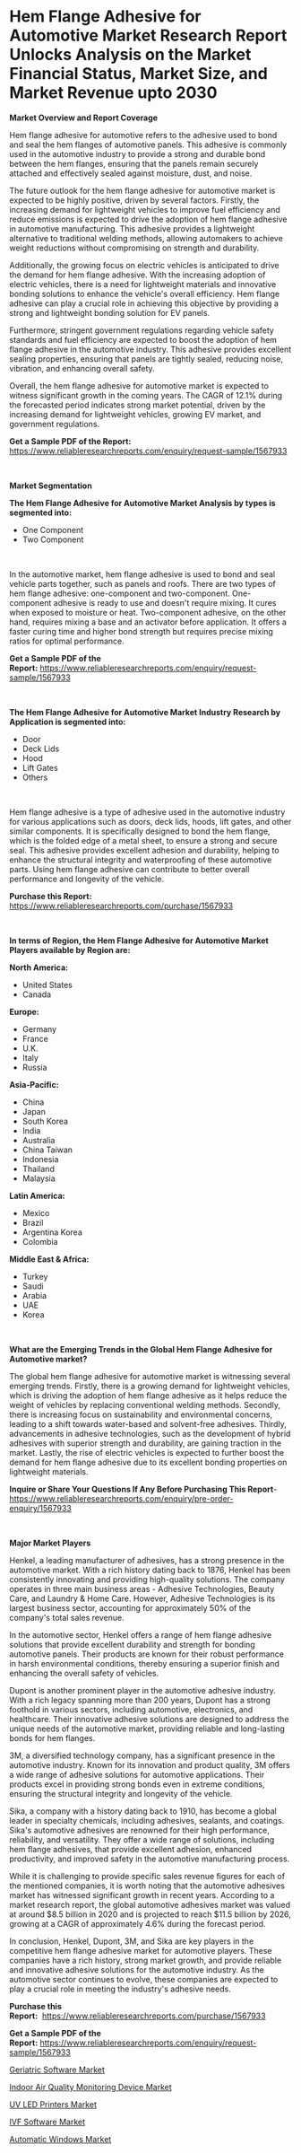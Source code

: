 <p><h1>Hem Flange Adhesive for Automotive Market Research Report Unlocks Analysis on the Market Financial Status, Market Size, and Market Revenue upto 2030</h1></p><p><strong>Market Overview and Report Coverage</strong></p>
<p><p>Hem flange adhesive for automotive refers to the adhesive used to bond and seal the hem flanges of automotive panels. This adhesive is commonly used in the automotive industry to provide a strong and durable bond between the hem flanges, ensuring that the panels remain securely attached and effectively sealed against moisture, dust, and noise.</p><p>The future outlook for the hem flange adhesive for automotive market is expected to be highly positive, driven by several factors. Firstly, the increasing demand for lightweight vehicles to improve fuel efficiency and reduce emissions is expected to drive the adoption of hem flange adhesive in automotive manufacturing. This adhesive provides a lightweight alternative to traditional welding methods, allowing automakers to achieve weight reductions without compromising on strength and durability.</p><p>Additionally, the growing focus on electric vehicles is anticipated to drive the demand for hem flange adhesive. With the increasing adoption of electric vehicles, there is a need for lightweight materials and innovative bonding solutions to enhance the vehicle's overall efficiency. Hem flange adhesive can play a crucial role in achieving this objective by providing a strong and lightweight bonding solution for EV panels.</p><p>Furthermore, stringent government regulations regarding vehicle safety standards and fuel efficiency are expected to boost the adoption of hem flange adhesive in the automotive industry. This adhesive provides excellent sealing properties, ensuring that panels are tightly sealed, reducing noise, vibration, and enhancing overall safety.</p><p>Overall, the hem flange adhesive for automotive market is expected to witness significant growth in the coming years. The CAGR of 12.1% during the forecasted period indicates strong market potential, driven by the increasing demand for lightweight vehicles, growing EV market, and government regulations.</p></p>
<p><strong>Get a Sample PDF of the Report:</strong> <a href="https://www.reliableresearchreports.com/enquiry/request-sample/1567933">https://www.reliableresearchreports.com/enquiry/request-sample/1567933</a></p>
<p>&nbsp;</p>
<p><strong>Market Segmentation</strong></p>
<p><strong>The Hem Flange Adhesive for Automotive Market Analysis by types is segmented into:</strong></p>
<p><ul><li>One Component</li><li>Two Component</li></ul></p>
<p>&nbsp;</p>
<p><p>In the automotive market, hem flange adhesive is used to bond and seal vehicle parts together, such as panels and roofs. There are two types of hem flange adhesive: one-component and two-component. One-component adhesive is ready to use and doesn't require mixing. It cures when exposed to moisture or heat. Two-component adhesive, on the other hand, requires mixing a base and an activator before application. It offers a faster curing time and higher bond strength but requires precise mixing ratios for optimal performance.</p></p>
<p><strong>Get a Sample PDF of the Report:</strong>&nbsp;<a href="https://www.reliableresearchreports.com/enquiry/request-sample/1567933">https://www.reliableresearchreports.com/enquiry/request-sample/1567933</a></p>
<p>&nbsp;</p>
<p><strong>The Hem Flange Adhesive for Automotive Market Industry Research by Application is segmented into:</strong></p>
<p><ul><li>Door</li><li>Deck Lids</li><li>Hood</li><li>Lift Gates</li><li>Others</li></ul></p>
<p>&nbsp;</p>
<p><p>Hem flange adhesive is a type of adhesive used in the automotive industry for various applications such as doors, deck lids, hoods, lift gates, and other similar components. It is specifically designed to bond the hem flange, which is the folded edge of a metal sheet, to ensure a strong and secure seal. This adhesive provides excellent adhesion and durability, helping to enhance the structural integrity and waterproofing of these automotive parts. Using hem flange adhesive can contribute to better overall performance and longevity of the vehicle.</p></p>
<p><strong>Purchase this Report:</strong>&nbsp; <a href="https://www.reliableresearchreports.com/purchase/1567933">https://www.reliableresearchreports.com/purchase/1567933</a></p>
<p>&nbsp;</p>
<p><strong>In terms of Region, the Hem Flange Adhesive for Automotive Market Players available by Region are:</strong></p>
<p>
    <p> <strong> North America: </strong>
        <ul>
            <li>United States</li>
            <li>Canada</li>
        </ul>
        </p> 
    <p> <strong> Europe: </strong>
        <ul>
            <li>Germany</li>
            <li>France</li>
            <li>U.K.</li>
            <li>Italy</li>
            <li>Russia</li>
        </ul>
        </p> 
    <p> <strong> Asia-Pacific: </strong>
        <ul>
            <li>China</li>
            <li>Japan</li>
            <li>South Korea</li>
            <li>India</li>
            <li>Australia</li>
            <li>China Taiwan</li>
            <li>Indonesia</li>
            <li>Thailand</li>
            <li>Malaysia</li>
        </ul>
        </p> 
    <p> <strong> Latin America: </strong>
        <ul>
            <li>Mexico</li>
            <li>Brazil</li>
            <li>Argentina Korea</li>
            <li>Colombia</li>
        </ul>
        </p> 
    <p> <strong> Middle East & Africa: </strong>
        <ul>
            <li>Turkey</li>
            <li>Saudi</li>
            <li>Arabia</li>
            <li>UAE</li>
            <li>Korea</li>
        </ul>
    </p>
    </p>
<p>&nbsp;</p>
<p><strong>What are the Emerging Trends in the Global Hem Flange Adhesive for Automotive market?</strong></p>
<p><p>The global hem flange adhesive for automotive market is witnessing several emerging trends. Firstly, there is a growing demand for lightweight vehicles, which is driving the adoption of hem flange adhesive as it helps reduce the weight of vehicles by replacing conventional welding methods. Secondly, there is increasing focus on sustainability and environmental concerns, leading to a shift towards water-based and solvent-free adhesives. Thirdly, advancements in adhesive technologies, such as the development of hybrid adhesives with superior strength and durability, are gaining traction in the market. Lastly, the rise of electric vehicles is expected to further boost the demand for hem flange adhesive due to its excellent bonding properties on lightweight materials.</p></p>
<p><strong>Inquire or Share Your Questions If Any Before Purchasing This Report</strong>- <a href="https://www.reliableresearchreports.com/enquiry/pre-order-enquiry/1567933">https://www.reliableresearchreports.com/enquiry/pre-order-enquiry/1567933</a></p>
<p>&nbsp;</p>
<p><strong>Major Market Players</strong></p>
<p><p>Henkel, a leading manufacturer of adhesives, has a strong presence in the automotive market. With a rich history dating back to 1876, Henkel has been consistently innovating and providing high-quality solutions. The company operates in three main business areas - Adhesive Technologies, Beauty Care, and Laundry & Home Care. However, Adhesive Technologies is its largest business sector, accounting for approximately 50% of the company's total sales revenue.</p><p>In the automotive sector, Henkel offers a range of hem flange adhesive solutions that provide excellent durability and strength for bonding automotive panels. Their products are known for their robust performance in harsh environmental conditions, thereby ensuring a superior finish and enhancing the overall safety of vehicles.</p><p>Dupont is another prominent player in the automotive adhesive industry. With a rich legacy spanning more than 200 years, Dupont has a strong foothold in various sectors, including automotive, electronics, and healthcare. Their innovative adhesive solutions are designed to address the unique needs of the automotive market, providing reliable and long-lasting bonds for hem flanges.</p><p>3M, a diversified technology company, has a significant presence in the automotive industry. Known for its innovation and product quality, 3M offers a wide range of adhesive solutions for automotive applications. Their products excel in providing strong bonds even in extreme conditions, ensuring the structural integrity and longevity of the vehicle.</p><p>Sika, a company with a history dating back to 1910, has become a global leader in specialty chemicals, including adhesives, sealants, and coatings. Sika's automotive adhesives are renowned for their high performance, reliability, and versatility. They offer a wide range of solutions, including hem flange adhesives, that provide excellent adhesion, enhanced productivity, and improved safety in the automotive manufacturing process.</p><p>While it is challenging to provide specific sales revenue figures for each of the mentioned companies, it is worth noting that the automotive adhesives market has witnessed significant growth in recent years. According to a market research report, the global automotive adhesives market was valued at around $8.5 billion in 2020 and is projected to reach $11.5 billion by 2026, growing at a CAGR of approximately 4.6% during the forecast period.</p><p>In conclusion, Henkel, Dupont, 3M, and Sika are key players in the competitive hem flange adhesive market for automotive players. These companies have a rich history, strong market growth, and provide reliable and innovative adhesive solutions for the automotive industry. As the automotive sector continues to evolve, these companies are expected to play a crucial role in meeting the industry's adhesive needs.</p></p>
<p><strong>Purchase this Report:</strong>&nbsp;&nbsp;<a href="https://www.reliableresearchreports.com/purchase/1567933">https://www.reliableresearchreports.com/purchase/1567933</a></p>
<p></p>
<p><strong>Get a Sample PDF of the Report:</strong>&nbsp;<a href="https://www.reliableresearchreports.com/enquiry/request-sample/1567933">https://www.reliableresearchreports.com/enquiry/request-sample/1567933</a></p>
<p><p><a href="https://medium.com/@soledadroob625/geriatric-software-market-exploring-market-share-market-trends-and-future-growth-158714ec7453">Geriatric Software Market</a></p><p><a href="https://www.linkedin.com/pulse/decoding-indoor-air-quality-monitoring-device-market-deep-w9a0c/">Indoor Air Quality Monitoring Device Market</a></p><p><a href="https://www.linkedin.com/pulse/uv-led-printers-market-insights-players-forecast-till-2030-yes-marq-stpgc/">UV LED Printers Market</a></p><p><a href="https://medium.com/@soledadhane827/ivf-software-market-insights-into-market-cagr-market-trends-and-growth-strategies-dacd036e4686">IVF Software Market</a></p><p><a href="https://www.linkedin.com/pulse/automatic-windows-market-research-report-provides-thorough-industry-e0isc/">Automatic Windows Market</a></p></p>
